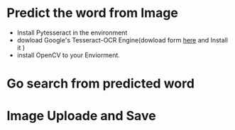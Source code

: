  
# Predict the word from Image 
* Install Pytesseract in the environment 
* dowload Google's Tesseract-OCR Engine(dowload form [here](https://github.com/UB-Mannheim/tesseract/wiki) and Install it )
* install OpenCV to your Enviorment.
# Go search from predicted word
# Image Uploade and Save